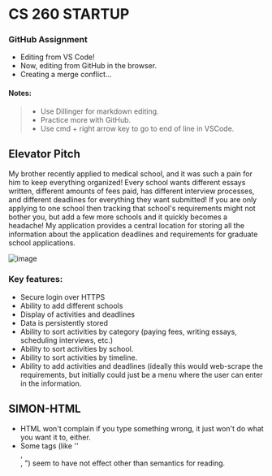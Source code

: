 # CS 260 STARTUP
### GitHub Assignment
- Editing from VS Code!
- Now, editing from GitHub in the browser.
- Creating a merge conflict...
#### Notes:
> - Use Dillinger for markdown editing.
> - Practice more with GitHub.
> - Use cmd + right arrow key to go to end of line in VSCode.

## Elevator Pitch
My brother recently applied to medical school, and it was such a pain for him to keep everything organized! Every school wants different essays written, different amounts of fees paid, has different interview processes, and different deadlines for everything they want submitted! If you are only applying to one school then tracking that school's requirements might not bother you, but add a few more schools and it quickly becomes a headache! My application provides a central location for storing all the information about the application deadlines and requirements for graduate school applications.

![image](https://user-images.githubusercontent.com/60210286/215250464-3e3fc4f1-e02c-4659-8b1c-977b5e95af39.png)

### Key features:
- Secure login over HTTPS
- Ability to add different schools
- Display of activities and deadlines
- Data is persistently stored
- Ability to sort activities by category (paying fees, writing essays, scheduling interviews, etc.)
- Ability to sort activities by school.
- Ability to sort activities by timeline.
- Ability to add activities and deadlines (ideally this would web-scrape the requirements, but initially could just be a menu where the user can enter in the information.

## SIMON-HTML
- HTML won't complain if you type something wrong, it just won't do what you want it to, either.
- Some tags (like ''<main>, <div>, <span>") seem to have not effect other than semantics for reading. 
